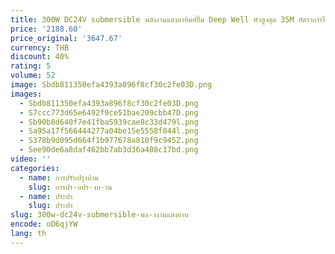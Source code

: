 ```yaml
---
title: 300W DC24V submersible พลังงานแสงอาทิตย์ปั๊ม Deep Well หัวสูงสุด 35M อัตราการไหล 3000L4500L ต่อชั่วโมงพลังงานแสงอาทิตย์ปั๊มน้ําสําหรับการเกษตร
price: '2188.60'
price_original: '3647.67'
currency: THB
discount: 40%
rating: 5
volume: 52
image: Sbdb811350efa4393a896f8cf30c2fe03D.png
images:
  - Sbdb811350efa4393a896f8cf30c2fe03D.png
  - S7ccc773d65e6492f9ce51bae209cbb47D.png
  - Sb90b8d640f7e41fba5939cae8c33d479l.png
  - Sa95a17f566444277a04be15e5558f044l.png
  - S378b9d095d664f1b977678a810f9c945Z.png
  - See90de6a8daf462bb7ab3d36a408c17bd.png
video: ''
categories:
  - name: การปรับปรุงบ้าน
    slug: การปร-บปร-งบ-าน
  - name: ประปา
    slug: ประปา
slug: 300w-dc24v-submersible-พล-งงานแสงอาท
encode: oD6qjYW
lang: th
---
```

  